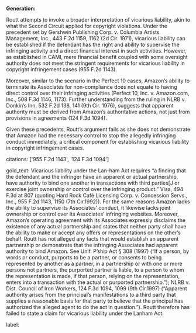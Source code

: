 **Generation:**

Routt attempts to invoke a broader interpretation of vicarious liability, akin to what the Second Circuit applied for copyright violations. Under the precedent set by Gershwin Publishing Corp. v. Columbia Artists Management, Inc., 443 F.2d 1159, 1162 (2d Cir. 1971), vicarious liability can be established if the defendant has the right and ability to supervise the infringing activity and a direct financial interest in such activities. However, as established in CAMI, mere financial benefit coupled with some oversight authority does not meet the stringent requirements for vicarious liability in copyright infringement cases (955 F.2d 1143). 

Moreover, similar to the scenario in the Perfect 10 cases, Amazon’s ability to terminate its Associates for non-compliance does not equate to having direct control over their infringing activities (Perfect 10, Inc. v. Amazon.com, Inc., 508 F.3d 1146, 1173). Further understanding from the ruling in NLRB v. Donkin’s Inn, 532 F.2d 138, 141 (9th Cir. 1976), suggests that apparent authority must be derived from Amazon’s authoritative actions, not just from provisions in agreements (124 F.3d 1094).

Given these precedents, Routt’s argument fails as she does not demonstrate that Amazon had the necessary control to stop the allegedly infringing conduct immediately, a critical component for establishing vicarious liability in copyright infringement cases.

citations: ['955 F.2d 1143', '124 F.3d 1094']

gold_text: Vicarious liability under the Lan-ham Act requires “a finding that the defendant and the infringer have an apparent or actual partnership, have authority to bind one another in transactions with third parties[J or exercise joint ownership or control over the infringing product.” Visa, 494 F.3d at 807 (quoting Hard Rock Café Licensing Corp. v. Concession Servs., Inc., 955 F.2d 1143, 1150 (7th Cir.1992)). For the same reasons Amazon lacks the ability to supervise its Associates’ conduct, it likewise lacks joint ownership or control over its Associates’ infringing websites. Moreover, Amazon’s operating agreement with its Associates expressly disclaims the existence of any actual partnership and states that neither party shall have the ability to make or accept any offers or representations on the other’s behalf. Routt has not alleged any facts that would establish an apparent partnership or demonstrate that the infringing Associates had apparent authority to bind Amazon. See Unif. P’ship Act § 308 (1997) (“If a person, by words or conduct, purports to be a partner, or consents to being represented by another as a partner, in a partnership or with one or more persons not partners, the purported partner is liable, to a person to whom the representation is made, if that person, relying on the representation, enters into a transaction with the actual or purported partnership.”); NLRB v. Dist. Council of Iron Workers, 124 F.3d 1094, 1099 (9th Cir.1997) (“Apparent authority arises from the principal’s manifestátions to a third party that supplies a reasonable basis for that party to believe that the principal has authorized the alleged agent to do the act in question.”). Routt therefore has failed to state a claim for vicarious liability under the Lanham Act.

label: 